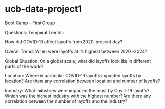 # ucb-data-project1
Boot Camp - First Group

Questions:
Temporal Trends:

How did COVID-19 affect layoffs from 2020-present day?

Overall Trend:
When were layoffs at its highest between 2020 -2024?

Global Situation:
On a global scale, what did layoffs look like in different parts of the world?

Location:
Where in particular COVID-19 layoffs impacted layoffs by location? Are there any correlation between location and number of layoffs?

Industry: 
What industries were impacted the most by Covid-19 layoffs? Which was the highest industry with the highest number? Are there any correlation between the number of layoffs and the industry?
